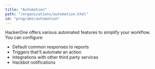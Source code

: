 ```yaml
---
title: "Automation"
path: "/organizations/automation.html"
id: "programs/automation"
---
```


HackerOne offers various automated features to simplify your workflow. You can configure:
* Default common responses to reports
* Triggers that'll automate an action
* Integrations with other third party services 
* Hackbot notifications
